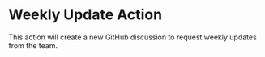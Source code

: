 # Weekly Update Action

This action will create a new GitHub discussion to request weekly updates from the team.
